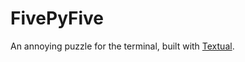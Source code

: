 # FivePyFive

An annoying puzzle for the terminal, built with [Textual](https://www.textualize.io/).

[//]: # (README.md ends here)
